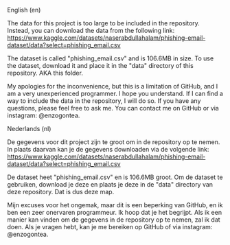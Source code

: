 English (en)

The data for this project is too large to be included in the repository.
Instead, you can download the data from the following link:
https://www.kaggle.com/datasets/naserabdullahalam/phishing-email-dataset/data?select=phishing_email.csv

The dataset is called "phishing_email.csv" and is 106.6MB in size.
To use the dataset, download it and place it in the "data" directory of this repository. AKA this folder.

My apologies for the inconvenience, but this is a limitation of GitHub, and I am a very unexperienced programmer. I hope you understand. If I can find a way to include the data in the repository, I will do so. If you have any questions, please feel free to ask me. You can contact me on GitHub or via instagram: @enzogontea.

Nederlands (nl)

De gegevens voor dit project zijn te groot om in de repository op te nemen.
In plaats daarvan kan je de gegevens downloaden via de volgende link:
https://www.kaggle.com/datasets/naserabdullahalam/phishing-email-dataset/data?select=phishing_email.csv

De dataset heet "phishing_email.csv" en is 106.6MB groot.
Om de dataset te gebruiken, download je deze en plaats je deze in de "data" directory van deze repository. Dat is dus deze map.

Mijn excuses voor het ongemak, maar dit is een beperking van GitHub, en ik ben een zeer onervaren programmeur. Ik hoop dat je het begrijpt. Als ik een manier kan vinden om de gegevens in de repository op te nemen, zal ik dat doen. Als je vragen hebt, kan je me bereiken op GitHub of via instagram: @enzogontea.




